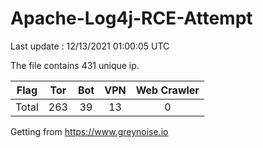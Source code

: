 
# Apache-Log4j-RCE-Attempt

Last update : 12/13/2021 01:00:05 UTC

The file contains 431 unique ip.

| Flag | Tor | Bot | VPN | Web Crawler|
| :---:   | :-: | :-: | :-: | :-: |
| Total | 263 | 39 | 13 | 0 |

Getting from https://www.greynoise.io